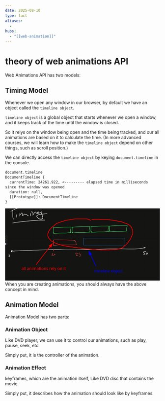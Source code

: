 ```yaml
---
date: 2025-08-10
type: fact
aliases:
  -
hubs:
  - "[[web-animation]]"
---
```


# theory of web animations API

Web Animations API has two models:

## Timing Model

Whenever we open any window in our browser, by default we have an object called the `timeline object`.

`timeline object` is a global object that starts whenever we open a window, and it keeps track of the time until the window is closed.

So it relys on the window being open and the time being tracked, and our all animations are based on it to calculate the time. (In more advanced courses, we will learn how to make the `timeline object` depend on other things, such as scroll position.)

We can directly access the `timeline object` by keying `document.timeline` in the console.

```
document.timeline
DocumentTimeline {
  currentTime: 24261.922, <--------- elapsed time in milliseconds since the window was opened
  duration: null,
  [[Prototype]]: DocumentTimeline
}
```

![all-animations-rely-on-timeline.png](../assets/imgs/all-animations-rely-on-timeline.png)
When you are creating animations, you should always have the above concept in mind.

## Animation Model

Animation Model has two parts:

### Animation Object

Like DVD player, we can use it to control our animations, such as play, pause, seek, etc.

Simply put, it is the controller of the animation.

### Animation Effect

keyframes, which are the animation itself, Like DVD disc that contains the movie.

Simply put, it describes how the animation should look like by keyframes.



